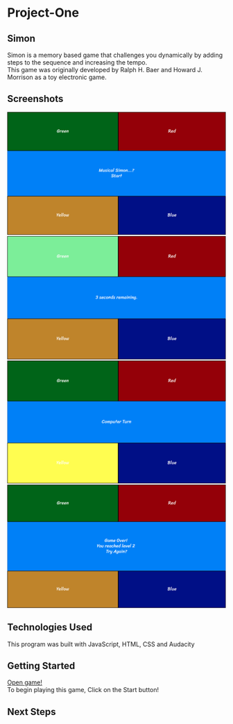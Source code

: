 # Project-One
<h2>Simon</h2>
<p>Simon is a memory based game that challenges you dynamically by adding steps to the sequence and increasing the tempo. <br>
This game was originally developed by Ralph H. Baer and Howard J. Morrison as a toy electronic game. </p>
<h2>Screenshots</h2>
<img src="img/SSOne.png">
<img src="img/SSTwo.png">
<img src="img/SSThree.png">
<img src="img/SSFour.png">
<h2>Technologies Used</h2>
<p>This program was built with JavaScript, HTML, CSS and Audacity</p>
<h2>Getting Started</h2>
<p><a href="https://zeroxposur18.github.io/Simon/" target="_blank">Open game!</a> <br>
To begin playing this game, Click on the Start button!</p>
<h2>Next Steps</h2>